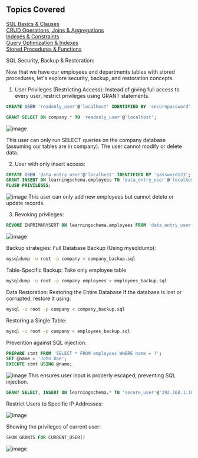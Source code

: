 ## Topics Covered  
 [SQL Basics & Clauses](01_Syntax_Basics/syntax_basics.md)  
 [CRUD Operations, Joins & Aggregations](02_CRUD_Joins_Aggregations/crud_joins.md)  
 [Indexes & Constraints](03_Indexes_Constraints/indexes_constraints.md)  
 [Query Optimization & Indexes](04_Query_Optimization/query_optimization.md)  
 [Stored Procedures & Functions](05_Stored_Procedures_Functions/sp_functions.md)  

SQL Security, Backup & Restoration:

Now that we have our employees and departments tables with stored procedures, let's explore security, backup, and restoration concepts.

1.	User Privileges (Restricting Access):
Instead of giving full access to every user, restrict privileges using GRANT statements.

```sql
CREATE USER 'readonly_user'@'localhost' IDENTIFIED BY 'securepassword';

GRANT SELECT ON company.* TO 'readonly_user'@'localhost';
```

![image](https://github.com/user-attachments/assets/71ee3dce-809b-4324-b2e1-1c9303844d60)

This user can only run SELECT queries on the company database (assuming our tables are in company). The user cannot modify or delete data.

2. User with only insert access:
```sql
CREATE USER 'data_entry_user'@'localhost' IDENTIFIED BY 'password123';
GRANT INSERT ON learningschema.employees TO 'data_entry_user'@'localhost';
FLUSH PRIVILEGES;
```   
![image](https://github.com/user-attachments/assets/5a82df3b-b22f-4b4f-8a80-f1914a52bced)
This user can only add new employees but cannot delete or update records.

3.	Revoking privileges:
```sql
REVOKE INPRIMARYSERT ON learningschema.employees FROM 'data_entry_user'@'localhost';

```
![image](https://github.com/user-attachments/assets/e46d8a61-b152-44e6-bd9a-088b02ddc002)

Backup strategies:
Full Database Backup (Using mysqldump):
``` bash
mysqldump -u root -p company > company_backup.sql
```

Table-Specific Backup: Take only employee table
``` bash
mysqldump -u root -p company employees > employees_backup.sql
```
Data Restoration:
Restoring the Entire Database
If the database is lost or corrupted, restore it using:
```bash
mysql -u root -p company < company_backup.sql
```
Restoring a Single Table:
```bash
mysql -u root -p company < employees_backup.sql
```
Prevention against SQL injection:
```sql
PREPARE stmt FROM 'SELECT * FROM employees WHERE name = ?';
SET @name = 'John Doe';
EXECUTE stmt USING @name;
```

![image](https://github.com/user-attachments/assets/d1eef931-9dae-43ce-864f-714fe4fdf9b1)
This ensures user input is properly escaped, preventing SQL injection.
```sql
GRANT SELECT, INSERT ON learningschema.* TO 'secure_user'@'192.168.1.100';

```
Restrict Users to Specific IP Addresses:

![image](https://github.com/user-attachments/assets/e748eeee-9d7e-40df-9d6c-98f05d999517)

Showing the privileges of current user:
```sql
SHOW GRANTS FOR CURRENT_USER()
```
![image](https://github.com/user-attachments/assets/b2b30d09-71c7-4c91-b600-e216f9224353)


